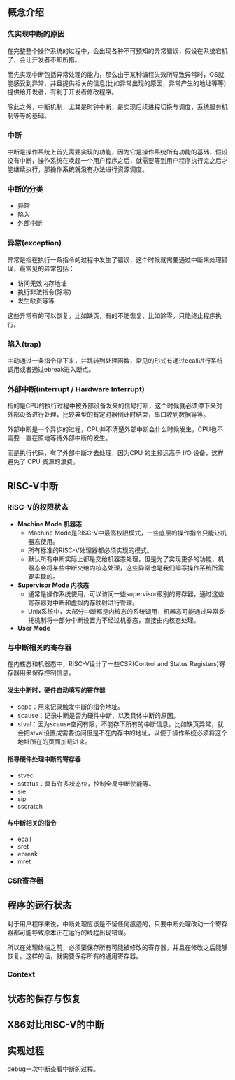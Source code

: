 ## 概念介绍

### 先实现中断的原因

在完整整个操作系统的过程中，会出现各种不可预知的异常错误，假设在系统宕机了，会让开发者不知所措。

而先实现中断包括异常处理的能力，那么由于某种编程失效所导致异常时，OS就能感受到异常，并且提供相关的信息(比如异常出现的原因，异常产生的地址等等)提供给开发者，有利于开发者修改程序。

除此之外，中断机制，尤其是时钟中断，是实现后续进程切换与调度，系统服务机制等等的基础。

### 中断

中断是操作系统上首先需要实现的功能，因为它是操作系统所有功能的基础，假设没有中断，操作系统在唤起一个用户程序之后，就需要等到用户程序执行完之后才能继续执行，那操作系统就没有办法进行资源调度。

### 中断的分类

+ 异常
+ 陷入
+ 外部中断

### 异常(exception)

异常是指在执行一条指令的过程中发生了错误，这个时候就需要通过中断来处理错误，最常见的异常包括：

+ 访问无效内存地址
+ 执行非法指令(除零)
+ 发生缺页等等

这些异常有的可以恢复，比如缺页，有的不能恢复，比如除零。只能终止程序执行。

### 陷入(trap)

主动通过一条指令停下来，并跳转到处理函数，常见的形式有通过ecall进行系统调用或者通过ebreak进入断点。

### 外部中断(interrupt / Hardware Interrupt)

指的是CPU的执行过程中被外部设备发来的信号打断，这个时候就必须停下来对外部设备进行处理，比较典型的有定时器倒计时结束，串口收到数据等等。

外部中断是一个异步的过程，CPU并不清楚外部中断会什么时候发生，CPU也不需要一直在原地等待外部中断的发生。

而是执行代码，有了外部中断才去处理，因为CPU 的主频远高于 I/O 设备，这样避免了 CPU 资源的浪费。

## RISC-V中断

### RISC-V的权限状态

+ **Machine Mode 机器态**
  + Machine Mode是RISC-V中最高权限模式，一些底层的操作指令只能让机器态使用。
  + 所有标准的RISC-V处理器都必须实现的模式。
  + 默认所有中断实际上都是交给机器态处理，但是为了实现更多的功能，机器态会将某些中断交给内核态处理，这些异常也是我们编写操作系统所需要实现的。
+ **Supervisor Mode 内核态**
  + 通常是操作系统使用，可以访问一些supervisor级别的寄存器，通过这些寄存器对中断和虚拟内存映射进行管理。
  + Unix系统中，大部分中断都是内核态的系统调用，机器态可能通过异常委托机制将一部分中断设置为不经过机器态，直接由内核态处理。
+ **User Mode**

### 与中断相关的寄存器

在内核态和机器态中，RISC-V设计了一些CSR(Control and Status Registers)寄存器用来保存控制信息。

#### 发生中断时，硬件自动填写的寄存器

+ sepc：用来记录触发中断的指令地址。
+ scause：记录中断是否为硬件中断，以及具体中断的原因。
+ stval：因为scause空间有限，不能存下所有的中断信息，比如缺页异常，就会把stval设置成需要访问但是不在内存中的地址，以便于操作系统必须将这个地址所在的页面加载进来。

#### 指导硬件处理中断的寄存器

+ stvec
+ sstatus：具有许多状态位，控制全局中断使能等。
+ sie
+ sip
+ sscratch

#### 与中断相关的指令

+ ecall
+ sret
+ ebreak
+ mret

### CSR寄存器

## 程序的运行状态

对于用户程序来说，中断处理应该是不留任何痕迹的，只要中断处理改动一个寄存器都可能导致原本正在运行的线程出现错误。

所以在处理终端之前，必须要保存所有可能被修改的寄存器，并且在修改之后能够恢复。这样的话，就需要保存所有的通用寄存器。

### Context

## 状态的保存与恢复



## X86对比RISC-V的中断

## 实现过程

debug一次中断查看中断的过程。